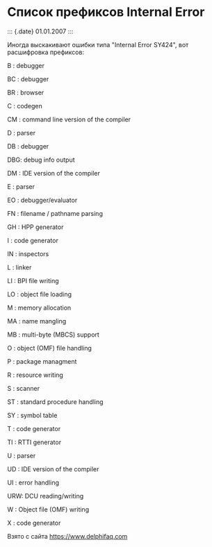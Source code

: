 Список префиксов Internal Error
===============================

::: {.date}
01.01.2007
:::

Иногда выскакивают ошибки типа \"Internal Error SY424\", вот расшифровка
префиксов:

B : debugger

BC : debugger

BR : browser

C : codegen

CM : command line version of the compiler

D : parser

DB : debugger

DBG: debug info output

DM : IDE version of the compiler

E : parser

EO : debugger/evaluator

FN : filename / pathname parsing

GH : HPP generator

I : code generator

IN : inspectors

L : linker

LI : BPI file writing

LO : object file loading

M : memory allocation

MA : name mangling

MB : multi-byte (MBCS) support

O : object (OMF) file handling

P : package managment

R : resource writing

S : scanner

ST : standard procedure handling

SY : symbol table

T : code generator

TI : RTTI generator

U : parser

UD : IDE version of the compiler

UI : error handling

URW: DCU reading/writing

W : Object file (OMF) writing

X : code generator

Взято с сайта <https://www.delphifaq.com>

